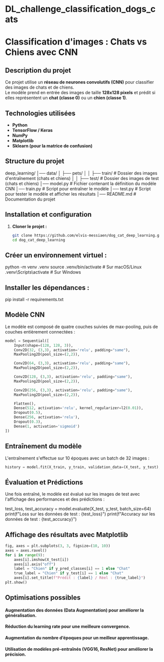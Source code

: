 # DL_challenge_classification_dogs_cats
# **Classification d'images : Chats vs Chiens avec CNN**

## **Description du projet**
Ce projet utilise un **réseau de neurones convolutifs (CNN)** pour classifier des images de chats et de chiens.  
Le modèle prend en entrée des images de taille **128x128 pixels** et prédit si elles représentent un **chat (classe 0)** ou un **chien (classe 1)**.

## **Technologies utilisées**
- **Python**  
- **TensorFlow / Keras**  
- **NumPy**  
- **Matplotlib**  
- **Sklearn (pour la matrice de confusion)**  

## **Structure du projet**


deep_learning/ │── data/ │ ├── pets/ │ │ ├── train/ # Dossier des images d'entraînement (chats et chiens) │ │ ├── test/ # Dossier des images de test (chats et chiens) │── model.py  # Fichier contenant la définition du modèle CNN │── train.py  # Script pour entraîner le modèle │── test.py  # Script pour tester le modèle et afficher les résultats │── README.md  # Documentation du projet


## **Installation et configuration**
1. **Cloner le projet :**  
   ```bash
   git clone https://github.com/elvis-messiaen/dog_cat_deep_learning.git
   cd dog_cat_deep_learning

## Créer un environnement virtuel :
python -m venv .venv
source .venv/bin/activate  # Sur macOS/Linux
.venv\Scripts\activate     # Sur Windows

## Installer les dépendances :
pip install -r requirements.txt

## Modèle CNN
Le modèle est composé de quatre couches suivies de max-pooling, puis de couches entièrement connectées :

```python
model = Sequential([
    Input(shape=(128, 128, 3)),  
    Conv2D(32, (3,3), activation='relu', padding="same"),
    MaxPooling2D(pool_size=(2,2)),

    Conv2D(64, (3,3), activation='relu', padding="same"),
    MaxPooling2D(pool_size=(2,2)),

    Conv2D(128, (3,3), activation='relu', padding="same"),
    MaxPooling2D(pool_size=(2,2)),

    Conv2D(256, (3,3), activation='relu', padding="same"),
    MaxPooling2D(pool_size=(2,2)),

    Flatten(),
    Dense(512, activation='relu', kernel_regularizer=l2(0.01)),
    Dropout(0.5),
    Dense(256, activation='relu'),
    Dropout(0.3),
    Dense(1, activation='sigmoid')
])
```

## Entraînement du modèle
L'entraînement s'effectue sur 10 époques avec un batch de 32 images :
```python
history = model.fit(X_train, y_train, validation_data=(X_test, y_test), epochs=10, batch_size=32)
```

## Évaluation et Prédictions
Une fois entraîné, le modèle est évalué sur les images de test avec l'affichage des performances et des prédictions :

test_loss, test_accuracy = model.evaluate(X_test, y_test, batch_size=64)
print(f"Loss sur les données de test : {test_loss}")
print(f"Accuracy sur les données de test : {test_accuracy}")

## Affichage des résultats avec Matplotlib
```python
fig, axes = plt.subplots(3, 3, figsize=(10, 10))
axes = axes.ravel()
for i in range(9):
    axes[i].imshow(X_test[i])
    axes[i].axis("off")
    label = "Chien" if y_pred_classes[i] == 1 else "Chat"
    true_label = "Chien" if y_test[i] == 1 else "Chat"
    axes[i].set_title(f"Prédit : {label} / Réel : {true_label}")
plt.show()
```

## Optimisations possibles

#### Augmentation des données (Data Augmentation) pour améliorer la généralisation.
#### Réduction du learning rate pour une meilleure convergence.
#### Augmentation du nombre d’époques pour un meilleur apprentissage.
#### Utilisation de modèles pré-entraînés (VGG16, ResNet) pour améliorer la précision.